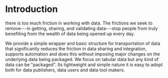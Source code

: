 # Introduction

there is too much friction in working with data. The frictions we seek to remove---in getting, sharing, and validating data---stop people from truly benefiting from the wealth of data being opened up every day. 

We provide a simple wrapper and basic structure for transportation of data that significantly reduces the friction in data sharing and integration, supports automation and does this without imposing major changes on the underlying data being packaged. We focus on tabular data but any kind of data can be "packaged". Its lightweight and simple nature it is easy to adopt both for data publishers, data users and data tool makers.